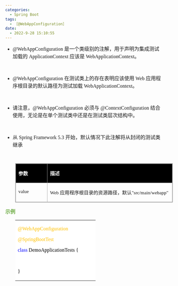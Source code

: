 ```yaml
---
categories:
  - Spring Boot
tags:
  - ［@WebAppConfiguration］
date:
  - 2022-9-28 15:10:55
---
```


<ul style="list-style-type:disc">
    <li><span style="font-size:12.0pt"><span style="font-family:&quot;Comic Sans MS&quot;">@WebAppConfiguration
            </span></span><span style="font-size:12.0pt"><span
                style="font-family:&quot;Microsoft YaHei UI&quot;">是一个类级别的注解，用于声明为集成测试加载的</span></span><span
            style="font-size:12.0pt"><span style="font-family:&quot;Comic Sans MS&quot;"> ApplicationContext
            </span></span><span style="font-size:12.0pt"><span
                style="font-family:&quot;Microsoft YaHei UI&quot;">应该是</span></span><span style="font-size:12.0pt"><span
                style="font-family:&quot;Comic Sans MS&quot;"> WebApplicationContext</span></span><span
            style="font-size:12.0pt"><span style="font-family:&quot;Microsoft YaHei UI&quot;">。</span></span></li>
</ul>
<p><span style="font-size:12.0pt"><span style="font-family:&quot;Microsoft YaHei UI&quot;">&nbsp;</span></span></p>
<ul style="list-style-type:disc">
    <li><span style="font-size:12.0pt"><span style="font-family:&quot;Comic Sans MS&quot;">@WebAppConfiguration
            </span></span><span style="font-size:12.0pt"><span
                style="font-family:&quot;Microsoft YaHei UI&quot;">在测试类上的存在表明应该使用</span></span><span
            style="font-size:12.0pt"><span style="font-family:&quot;Comic Sans MS&quot;"> Web </span></span><span
            style="font-size:12.0pt"><span
                style="font-family:&quot;Microsoft YaHei UI&quot;">应用程序根目录的默认路径为测试加载</span></span><span
            style="font-size:12.0pt"><span style="font-family:&quot;Comic Sans MS&quot;">
                WebApplicationContext</span></span><span style="font-size:12.0pt"><span
                style="font-family:&quot;Microsoft YaHei UI&quot;">。</span></span></li>
</ul>
<p><span style="font-size:12.0pt"><span style="font-family:&quot;Microsoft YaHei UI&quot;">&nbsp;</span></span></p>
<ul style="list-style-type:disc">
    <li><span style="font-size:12.0pt"><span style="font-family:&quot;Microsoft YaHei UI&quot;">请注意，</span></span><span
            style="font-size:12.0pt"><span style="font-family:&quot;Comic Sans MS&quot;">@WebAppConfiguration
            </span></span><span style="font-size:12.0pt"><span
                style="font-family:&quot;Microsoft YaHei UI&quot;">必须与</span></span><span style="font-size:12.0pt"><span
                style="font-family:&quot;Comic Sans MS&quot;"> @ContextConfiguration </span></span><span
            style="font-size:12.0pt"><span
                style="font-family:&quot;Microsoft YaHei UI&quot;">结合使用，无论是在单个测试类中还是在测试类层次结构中。</span></span></li>
</ul>
<p><span style="font-size:12.0pt"><span style="font-family:&quot;Microsoft YaHei UI&quot;">&nbsp;</span></span></p>
<ul style="list-style-type:disc">
    <li><span style="font-size:12.0pt"><span style="font-family:&quot;Microsoft YaHei UI&quot;">从</span></span><span
            style="font-size:12.0pt"><span style="font-family:&quot;Comic Sans MS&quot;"> Spring Framework 5.3
            </span></span><span style="font-size:12.0pt"><span
                style="font-family:&quot;Microsoft YaHei UI&quot;">开始，默认情况下此注解将从封闭的测试类继承</span></span></li>
</ul>
<p><span style="font-size:12.0pt"><span style="font-family:&quot;Microsoft YaHei UI&quot;">&nbsp;</span></span></p>
<table summary="" cellspacing="0"
    style="border-collapse:collapse; border-color:#a3a3a3; border-style:solid; border-width:1px; margin-left:32px"
    class=" cke_show_border">
    <tbody>
        <tr>
            <td
                style="background-color:black; border-bottom:1px solid #a3a3a3; border-left:1px solid #a3a3a3; border-right:1px solid #a3a3a3; border-top:1px solid #a3a3a3; vertical-align:top; width:1.4305in">
                <p><span style="font-size:11.5pt"><span style="font-family:&quot;Microsoft YaHei UI&quot;"><span
                                style="color:white"><strong>参数</strong></span></span></span></p>
            </td>
            <td
                style="background-color:black; border-bottom:1px solid #a3a3a3; border-left:1px solid #a3a3a3; border-right:1px solid #a3a3a3; border-top:1px solid #a3a3a3; vertical-align:top; width:6.7027in">
                <p><span style="font-size:11.5pt"><span style="font-family:&quot;Microsoft YaHei UI&quot;"><span
                                style="color:white"><strong>描述</strong></span></span></span></p>
            </td>
        </tr>
        <tr>
            <td
                style="border-bottom:1px solid #a3a3a3; border-left:1px solid #a3a3a3; border-right:1px solid #a3a3a3; border-top:1px solid #a3a3a3; vertical-align:top; width:1.4305in">
                <p><span style="font-size:11.5pt"><span
                            style="font-family:&quot;Comic Sans MS&quot;">value</span></span></p>
            </td>
            <td
                style="border-bottom:1px solid #a3a3a3; border-left:1px solid #a3a3a3; border-right:1px solid #a3a3a3; border-top:1px solid #a3a3a3; vertical-align:top; width:6.7027in">
                <p><span style="font-size:11.5pt"><span style="font-family:&quot;Comic Sans MS&quot;">Web </span><span
                            style="font-family:&quot;Microsoft YaHei UI&quot;">应用程序根目录的资源路径，默认</span><span
                            style="font-family:&quot;Comic Sans MS&quot;">"src/main/webapp"</span></span></p>
            </td>
        </tr>
    </tbody>
</table>
<p><span style="font-size:12.0pt"><span style="font-family:&quot;Microsoft YaHei UI&quot;"><span
                style="color:#70ad47"><strong>示例</strong></span></span></span></p>
<table summary="" cellspacing="0"
    style="border-collapse:collapse; border-color:#a3a3a3; border-style:solid; border-width:0px; margin-left:32px"
    class=" cke_show_border">
    <tbody>
        <tr>
            <td
                style="background-color:white; border-bottom:0px; border-left:0px; border-right:0px; border-top:0px; vertical-align:top; width:2.5104in">
                <p><span style="font-size:12.0pt"><span style="font-family:&quot;Comic Sans MS&quot;"><span
                                style="color:#ffc000">@WebAppConfiguration</span></span></span></p>
                <p><span style="font-size:12.0pt"><span style="font-family:&quot;Comic Sans MS&quot;"><span
                                style="color:#ffc000">@SpringBootTest</span></span></span></p>
                <p><span style="font-size:12.0pt"><span style="font-family:&quot;Comic Sans MS&quot;"><span
                                style="color:blue">class</span><span
                                style="color:black">&nbsp;DemoApplicationTests&nbsp;{</span></span></span></p>
                <p><span style="font-size:12.0pt"><span
                            style="font-family:&quot;Microsoft YaHei&quot;">&nbsp;</span></span></p>
                <p><span style="font-size:12.0pt"><span style="font-family:&quot;Comic Sans MS&quot;"><span
                                style="color:black">}</span></span></span></p>
            </td>
        </tr>
    </tbody>
</table>
